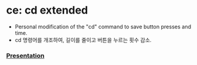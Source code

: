 # ce: cd extended

- Personal modification of the "cd" command to save button presses and time.
- cd 명령어를 개조하여, 길이를 줄이고 버튼을 누르는 횟수 감소.

### [Presentation](https://github.com/furthermares/KPU-UNIX-T3/blob/main/Report.pptx)
